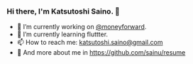 ### Hi there, I'm Katsutoshi Saino. 👋

- 🔭 I’m currently working on [@moneyforward](https://github.com/moneyforward).
- 🌱 I’m currently learning fluttter.
- 📫 How to reach me: katsutoshi.saino@gmail.com
- 👀 And more about me in https://github.com/sainu/resume
